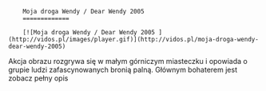 
        Moja droga Wendy / Dear Wendy 2005 
        =============
        
        [![Moja droga Wendy / Dear Wendy 2005 ](http://vidos.pl/images/player.gif)](http://vidos.pl/moja-droga-wendy-dear-wendy-2005)
        
        
 Akcja obrazu rozgrywa się w małym górniczym miasteczku i opowiada o grupie ludzi zafascynowanych bronią palną. Głównym bohaterem jest zobacz pełny opis
    